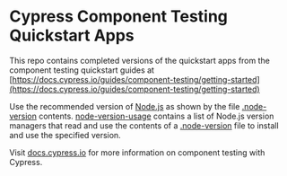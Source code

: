 # Cypress Component Testing Quickstart Apps

This repo contains completed versions of the quickstart apps from the component
testing quickstart guides at [https://docs.cypress.io/guides/component-testing/getting-started](https://docs.cypress.io/guides/component-testing/getting-started)

Use the recommended version of [Node.js](https://nodejs.org/en/) as shown by the file [.node-version](./.node-version) contents. [node-version-usage](https://github.com/shadowspawn/node-version-usage) contains a list of Node.js version managers that read and use the contents of a [.node-version](./.node-version) file to install and use the specified version.

Visit [docs.cypress.io](https://docs.cypress.io) for more information on
component testing with Cypress.
